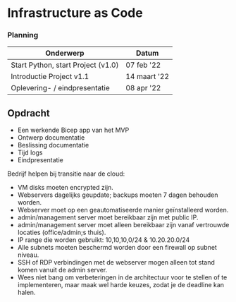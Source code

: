 # Infrastructure as Code

### Planning

| Onderwerp | Datum | 
| ------ | ------ |
| Start Python, start Project (v1.0) | 07 feb '22 |
| Introductie Project v1.1 | 14 maart '22 | 
| Oplevering- / eindpresentatie | 08 apr '22 |

## Opdracht
* Een werkende Bicep app van het MVP
* Ontwerp documentatie
* Beslissing documentatie
* Tijd logs
* Eindpresentatie

Bedrijf helpen bij transitie naar de cloud:

- VM disks moeten encrypted zijn.
- Webservers dagelijks geupdate; backups moeten 7 dagen behouden worden.
- Webserver moet op een geautomatiseerde manier geïnstalleerd worden. 
- admin/management server moet bereikbaar zijn met public IP.
- admin/management server moet alleen bereikbaar zijn vanaf vertrouwde locaties (office/admin;s thuis).
- IP range die worden gebruikt: 10,10,10,0/24 & 10.20.20.0/24
- Alle subnets moeten beschermd worden door een firewall op subnet niveau.
- SSH of RDP verbindingen met de webserver mogen alleen tot stand komen vanuit de admin server. 
- Wees niet bang om verbeteringen in de architectuur voor te stellen of te implementeren, maar maak wel harde keuzes, zodat je de deadline kan halen. 